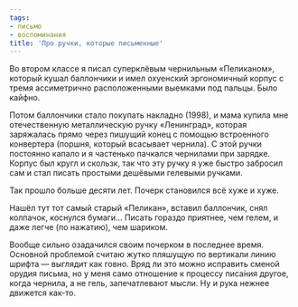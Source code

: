 ```yaml
---
tags:
- письмо
- воспоминания
title: 'Про ручки, которые письменные'
---
```


Во втором классе я писал суперклёвым чернильным «Пеликаном», который
кушал баллончики и имел охуенский эргономичный корпус с тремя
ассиметрично расположенными выемками под пальцы. Было кайфно.

Потом баллончики стало покупать накладно (1998), и мама купила мне
отечественную металлическую ручку «Ленинград», которая заряжалась прямо
через пишущий конец с помощью встроенного конвертера (поршня, который
всасывает чернила). С этой ручки постоянно капало и я частенько пачкался
чернилами при зарядке. Корпус был кругл и скользк, так что эту ручку я
уже быстро забросил сам и стал писать простыми дешёвыми гелевыми
ручками.

Так прошло больше десяти лет. Почерк становился всё хуже и хуже.

Нашёл тут тот самый старый «Пеликан», вставил баллончик, снял колпачок,
коснулся бумаги… Писать гораздо приятнее, чем гелем, и даже легче (по
нажатию), чем шариком.

Вообще сильно озадачился своим почерком в последнее время. Основной
проблемой считаю жутко пляшущую по вертикали линию шрифта — выглядит как
говно. Вряд ли это можно исправить сменой орудия письма, но у меня само
отношение к процессу писа́ния другое, когда чернила, а не гель,
запечатлевают мысли. Ну и рука нежнее движется как-то.
